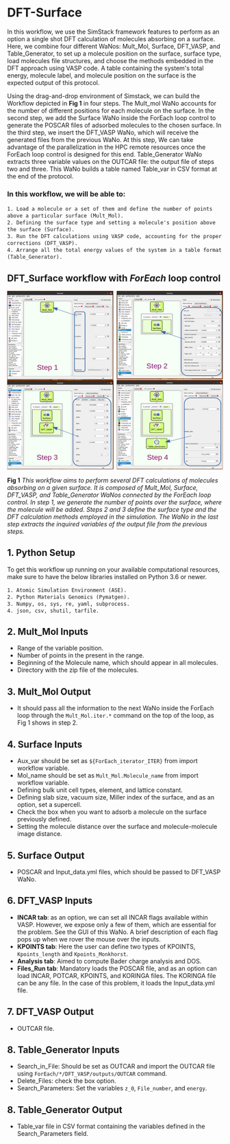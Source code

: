 # DFT-Surface
In this workflow, we use the SimStack framework features to perform as an option a single shot DFT calculation of molecules absorbing on a surface. Here, we combine four different WaNos: Mult_Mol, Surface, DFT_VASP, and Table_Generator, to set up a molecule position on the surface, surface type, load molecules file structures, and choose the methods embedded in the DFT approach using VASP code. A table containing the system's total energy, molecule label, and molecule position on the surface is the expected output of this protocol.

Using the drag-and-drop environment of Simstack, we can build the Workflow depicted in **Fig 1** in four steps. The Mult_mol WaNo accounts for the number of different positions for each molecule on the surface.  In the second step, we add the Surface WaNo inside the ForEach loop control to generate the POSCAR files of adsorbed molecules to the chosen surface. In the third step, we insert the DFT_VASP WaNo, which will receive the generated files from the previous WaNo. At this step, We can take advantage of the parallelization in the HPC remote resources once the ForEach loop control is designed for this end.  Table_Generator WaNo extracts three variable values on the OUTCAR file: the output file of steps two and three. This WaNo builds a table named Table_var in CSV format at the end of the protocol. 

### In this workflow, we will be able to:
```
1. Load a molecule or a set of them and define the number of points above a particuĺar surface (Mult_Mol).
2. Defining the surface type and setting a molecule's position above the surface (Surface).
3. Run the DFT calculations using VASP code, accounting for the proper corrections (DFT_VASP).
4. Arrange all the total energy values of the system in a table format (Table_Generator). 
```

## DFT_Surface workflow with **_ForEach_** loop control
![Semantic description of image](Workflow_DFT_Surface.png)

**Fig 1** _This workflow aims to perform several DFT calculations of molecules absorbing on a given surface. It is composed of Mult_Mol, Surface, DFT_VASP, and Table_Generator WaNos connected by the ForEach loop control. In step 1, we generate the number of points over the surface, where the molecule will be added. Steps 2 and 3 define the surface type and the DFT calculation methods employed in the simulation. The WaNo in the last step extracts the inquired variables of the output file from the previous steps._

## 1. Python Setup
To get this workflow up running on your available computational resources, make sure to have the below libraries installed on Python 3.6 or newer.

```
1. Atomic Simulation Environment (ASE).
2. Python Materials Genomics (Pymatgen).
3. Numpy, os, sys, re, yaml, subprocess.
4. json, csv, shutil, tarfile. 
```
## 2. Mult_Mol Inputs
- Range of the variable position. 
- Number of points in the present in the range. 
- Beginning of the Molecule name, which should appear in all molecules. 
- Directory with the zip file of the molecules.
## 3. Mult_Mol Output
- It should pass all the information to the next WaNo inside the ForEach loop through the `Mult_Mol.iter.*` command on the top of the loop, as Fig 1 shows in step 2.
## 4. Surface Inputs
- Aux_var should be set as `${ForEach_iterator_ITER}` from import workflow variable.
- Mol_name should be set as `Mult_Mol.Molecule_name` from import workflow variable.
- Defining bulk unit cell types, element, and lattice constant.
- Defining slab size, vacuum size, Miller index of the surface, and as an option, set a supercell.
- Check the box when you want to adsorb a molecule on the surface previously defined.
- Setting the molecule distance over the surface and molecule-molecule image distance.
## 5. Surface Output
- POSCAR and Input_data.yml files, which should be passed to DFT_VASP WaNo.
## 6. DFT_VASP Inputs
- **INCAR tab**: as an option, we can set all INCAR flags available within VASP. However, we expose only a few of them, which are essential for the problem. See the GUI of this WaNo. A brief description of each flag pops up when we rover the mouse over the inputs.
- **KPOINTS tab**: Here the user can define two types of KPOINTS, `Kpoints_length` and `Kpoints_Monkhorst`.
- **Analysis tab**: Aimed to compute Bader charge analysis and DOS.
- **Files_Run tab**: Mandatory loads the POSCAR file, and as an option can load INCAR, POTCAR, KPOINTS, and KORINGA files. The KORINGA file can be any file. In the case of this problem, it loads the Input_data.yml file.
## 7. DFT_VASP Output
- OUTCAR file.
## 8. Table_Generator Inputs
- Search_in_File: Should be set as OUTCAR and import the OUTCAR file using `ForEach/*/DFT_VASP/outputs/OUTCAR` command.
- Delete_Files: check the box option.
- Search_Parameters: Set the variables `z_0`, `File_number`, and `energy`.  
## 8. Table_Generator Output
- Table_var file in CSV format containing the variables defined in the Search_Parameters field.
